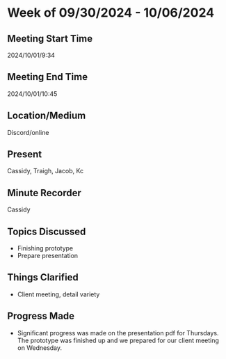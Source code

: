 # Week of 09/30/2024 - 10/06/2024

## Meeting Start Time

2024/10/01/9:34

## Meeting End Time

2024/10/01/10:45

## Location/Medium

Discord/online

## Present

Cassidy, Traigh, Jacob, Kc

## Minute Recorder

Cassidy

## Topics Discussed

- Finishing prototype
- Prepare presentation

## Things Clarified

- Client meeting, detail variety

## Progress Made

- Significant progress was made on the presentation pdf for Thursdays. The prototype was finished up and we prepared for our client meeting on Wednesday.

